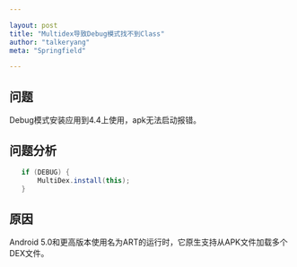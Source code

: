 ```yaml
---

layout: post
title: "Multidex导致Debug模式找不到Class"
author: "talkeryang"
meta: "Springfield"

---
```


## 问题

Debug模式安装应用到4.4上使用，apk无法启动报错。

## 问题分析
 ```java
	if (DEBUG) {
		MultiDex.install(this);
	}
 ```

## 原因

Android 5.0和更高版本使用名为ART的运行时，它原生支持从APK文件加载多个DEX文件。